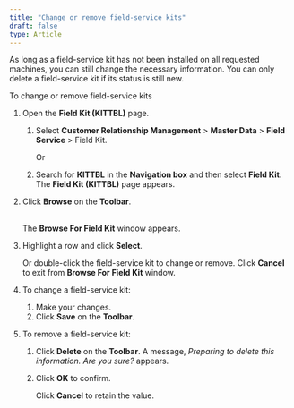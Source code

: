 ```yaml
---
title: "Change or remove field-service kits"
draft: false
type: Article 
---
```


As long as a field-service kit has not been installed on all requested machines, you can still change the necessary information. You can only delete a field-service kit if its status is still new.

To change or remove field-service kits

1.  Open the **Field Kit (KITTBL)** page.

    1. Select **Customer Relationship Management** > **Master Data** > **Field Service** > Field Kit.

        Or

    1.  Search for **KITTBL** in the **Navigation box** and then select **Field Kit**. <br> The **Field Kit (KITTBL)** page appears.
2.  Click **Browse** on the **Toolbar**.

    <br> The **Browse For Field Kit** window appears.

3.  Highlight a row and click **Select**.

    Or double-click the field-service kit to change or remove. Click **Cancel** to exit from **Browse For Field Kit** window.

4.  To change a field-service kit:
    1.  Make your changes.
    1.  Click **Save** on the **Toolbar**.
2.  To remove a field-service kit:
    1.  Click **Delete** on the **Toolbar**. A message, *Preparing to delete this information. Are you sure?* appears.

    1.  Click **OK** to confirm.

        Click **Cancel** to retain the value.